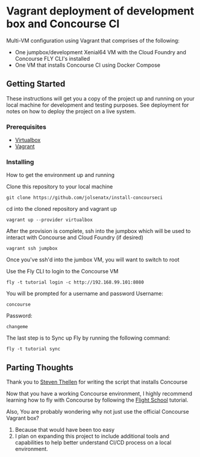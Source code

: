 # Vagrant deployment of development box and Concourse CI

Multi-VM configuration using Vagrant that comprises of the following:
- One jumpbox/development Xenial64 VM with the Cloud Foundry and Concourse FLY CLI's installed
- One VM that installs Concourse CI using Docker Compose 

## Getting Started

These instructions will get you a copy of the project up and running on your local machine for development and testing purposes. See deployment for notes on how to deploy the project on a live system.

### Prerequisites

- [Virtualbox](https://www.virtualbox.org/wiki/Downloads)
- [Vagrant](https://www.vagrantup.com)

### Installing

How to get the environment up and running

Clone this repository to your local machine

```
git clone https://github.com/jolsenatx/install-concourseci
```

cd into the cloned repository and vagrant up

```
vagrant up --provider virtualbox
```

After the provision is complete, ssh into the jumpbox which will be used to interact with Concourse and Cloud Foundry (if desired)

```
vagrant ssh jumpbox
```

Once you've ssh'd into the jumbox VM, you will want to switch to root

Use the Fly CLI to login to the Concourse VM

```
fly -t tutorial login -c http://192.168.99.101:8080
```
You will be prompted for a username and password
Username:
```
concourse
```
Password:
```
changeme
```
The last step is to Sync up Fly by running the following command:
```
fly -t tutorial sync
```

## Parting Thoughts

Thank you to [Steven Thellen](https://github.com/thells176/Install-concourseci) for writing the script that installs Concourse

Now that you have a working Concourse environment, I highly recommend learning how to fly with Concourse by following the [Flight School](https://concourse.ci/flight-school.html) tutorial.

Also, You are probably wondering why not just use the official Concourse Vagrant box? 

1. Because that would have been too easy
2. I plan on expanding this project to include additional tools and capabilities to help better understand CI/CD process on a local environment.  
